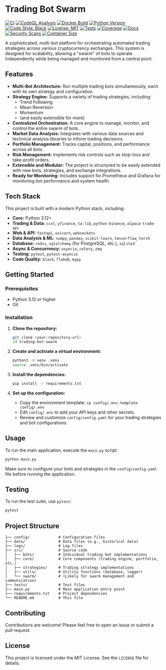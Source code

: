 # Trading Bot Swarm

[![CI](https://github.com/canstralian/trading-bot-swarm/actions/workflows/ci.yml/badge.svg)](https://github.com/canstralian/trading-bot-swarm/actions/workflows/ci.yml)
[![CodeQL Analysis](https://github.com/canstralian/trading-bot-swarm/actions/workflows/codeql.yml/badge.svg)](https://github.com/canstralian/trading-bot-swarm/actions/workflows/codeql.yml)
[![Docker Build](https://github.com/canstralian/trading-bot-swarm/actions/workflows/docker.yml/badge.svg)](https://github.com/canstralian/trading-bot-swarm/actions/workflows/docker.yml)
[![Python Version](https://img.shields.io/badge/Python-3.10%2B-blue?logo=python&logoColor=white)](https://www.python.org/downloads/)
[![Code Style: Black](https://img.shields.io/badge/Code%20Style-Black-000000?logo=python&logoColor=white)](https://github.com/psf/black)
[![License: MIT](https://img.shields.io/badge/License-MIT-yellow.svg)](https://opensource.org/licenses/MIT)
[![Tests](https://img.shields.io/github/actions/workflow/status/canstralian/trading-bot-swarm/tests.yml?label=Tests&logo=pytest&logoColor=white)](https://github.com/canstralian/trading-bot-swarm/actions/workflows/tests.yml)
[![Coverage](https://img.shields.io/codecov/c/github/canstralian/trading-bot-swarm?label=Coverage&logo=codecov&logoColor=white)](https://codecov.io/gh/canstralian/trading-bot-swarm)
[![Docs](https://img.shields.io/badge/Docs-Available-green?logo=readthedocs&logoColor=white)](https://canstralian.github.io/trading-bot-swarm)
[![Security Scans](https://img.shields.io/badge/Security-Passed-success?logo=dependabot&logoColor=white)](https://github.com/canstralian/trading-bot-swarm/security)
[![Container Size](https://img.shields.io/docker/image-size/canstralian/trading-bot-swarm/latest?logo=docker&logoColor=white)](https://hub.docker.com/r/canstralian/trading-bot-swarm)

A sophisticated, multi-bot platform for orchestrating automated trading strategies across various cryptocurrency exchanges. This system is designed for scalability, allowing a "swarm" of bots to operate independently while being managed and monitored from a central point.

## Features

*   **Multi-Bot Architecture:** Run multiple trading bots simultaneously, each with its own strategy and configuration.
*   **Strategy Engine:** Supports a variety of trading strategies, including:
    *   Trend Following
    *   Mean Reversion
    *   Momentum
    *   (and easily extensible for more)
*   **Centralized Orchestration:** A core engine to manage, monitor, and control the entire swarm of bots.
*   **Market Data Analysis:** Integrates with various data sources and technical analysis libraries to inform trading decisions.
*   **Portfolio Management:** Tracks capital, positions, and performance across all bots.
*   **Risk Management:** Implements risk controls such as stop-loss and take-profit orders.
*   **Extensible and Modular:** The project is structured to be easily extended with new bots, strategies, and exchange integrations.
*   **Ready for Monitoring:** Includes support for Prometheus and Grafana for monitoring bot performance and system health.

## Tech Stack

This project is built with a modern Python stack, including:

*   **Core:** Python 3.12+
*   **Trading & Data:** `ccxt`, `yfinance`, `ta-lib`, `python-binance`, `alpaca-trade-api`
*   **Web & API:** `fastapi`, `uvicorn`, `websockets`
*   **Data Analysis & ML:** `numpy`, `pandas`, `scikit-learn`, `tensorflow`, `torch`
*   **Database:** `redis`, `sqlalchemy` (for PostgreSQL, etc.), `sqlite3`
*   **Async & Concurrency:** `asyncio`, `celery`, `zmq`
*   **Testing:** `pytest`, `pytest-asyncio`
*   **Code Quality:** `black`, `flake8`, `mypy`

## Getting Started

### Prerequisites

*   Python 3.12 or higher
*   Git

### Installation

1.  **Clone the repository:**
    ```bash
    git clone <your-repository-url>
    cd trading-bot-swarm
    ```

2.  **Create and activate a virtual environment:**
    ```bash
    python3 -m venv .venv
    source .venv/bin/activate
    ```

3.  **Install the dependencies:**
    ```bash
    pip install -r requirements.txt
    ```

4.  **Set up the configuration:**
    *   Copy the environment template: `cp config/.env.template config/.env`
    *   Edit `config/.env` to add your API keys and other secrets.
    *   Review and customize `config/config.yaml` for your trading strategies and bot configurations.

## Usage

To run the main application, execute the `main.py` script:

```bash
python main.py
```

Make sure to configure your bots and strategies in the `config/config.yaml` file before running the application.

## Testing

To run the test suite, use `pytest`:

```bash
pytest
```

## Project Structure

```
├── config/             # Configuration files
├── data/               # Data files (e.g., historical data)
├── logs/               # Log files
├── src/                # Source code
│   ├── bots/           # Individual trading bot implementations
│   ├── core/           # Core components (trading engine, portfolio, etc.)
│   ├── strategies/     # Trading strategy implementations
│   ├── utils/          # Utility functions (database, logger)
│   └── swarm/          # (Likely for swarm management and communication)
├── tests/              # Test files
├── main.py             # Main application entry point
├── requirements.txt    # Project dependencies
└── README.md           # This file
```

## Contributing

Contributions are welcome! Please feel free to open an issue or submit a pull request.

## License

This project is licensed under the MIT License. See the `LICENSE` file for details.
